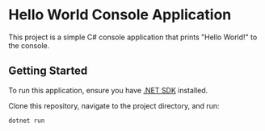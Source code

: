 # Hello World Console Application

This project is a simple C# console application that prints "Hello World!" to the console.

## Getting Started

To run this application, ensure you have [.NET SDK](https://dotnet.microsoft.com/download) installed.

Clone this repository, navigate to the project directory, and run:

```bash
dotnet run
```
